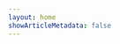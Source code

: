 ```yaml
---
layout: home
showArticleMetadata: false
---
```


<script setup>

</script>

<div class="wrap">
<!-- <div class="banner">
welcome
</div> -->
</div>

<style lang="less">
    .wrap{
        width: 100%;
        overflow: auto;
        .banner{
            width: 80%;
            height: 200px;
            background: skyblue;
            margin: 0 auto;
            border-radius: 16px;
                background-image: var(--vp-home-hero-image-background-image);
    filter: var(--vp-home-hero-image-filter);
        }
    }
.box1 {
  width:100%; height:500px;border:1px solid lightgray;margin-bottom: 20px
}
</style>
